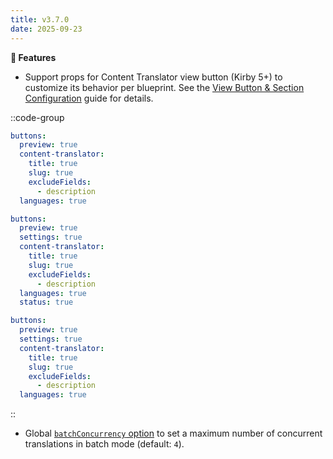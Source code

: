 ```yaml
---
title: v3.7.0
date: 2025-09-23
---
```


**🚀 Features**

- Support props for Content Translator view button (Kirby 5+) to customize its behavior per blueprint. See the [View Button & Section Configuration](/docs/content-translator/configuration/local) guide for details.

::code-group

```yaml [site.yml]
buttons:
  preview: true
  content-translator:
    title: true
    slug: true
    excludeFields:
      - description
  languages: true
```

```yaml [pages/default.yml]
buttons:
  preview: true
  settings: true
  content-translator:
    title: true
    slug: true
    excludeFields:
      - description
  languages: true
  status: true
```

```yaml [files/default.yml]
buttons:
  preview: true
  settings: true
  content-translator:
    title: true
    slug: true
    excludeFields:
      - description
  languages: true
```

::

- Global [`batchConcurrency` option](/docs/content-translator/configuration/global#batch-concurrency) to set a maximum number of concurrent translations in batch mode (default: `4`).
